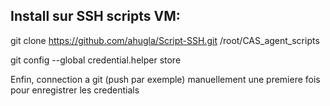  Install sur SSH scripts VM:
 ---------------------------

 git clone https://github.com/ahugla/Script-SSH.git /root/CAS_agent_scripts 
 
 git config --global credential.helper store

 Enfin, connection a git (push par exemple) manuellement une premiere fois pour enregistrer les credentials


